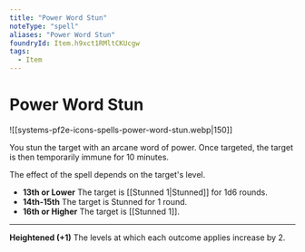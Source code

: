 ```yaml
---
title: "Power Word Stun"
noteType: "spell"
aliases: "Power Word Stun"
foundryId: Item.h9xct1RMltCKUcgw
tags:
  - Item
---
```


# Power Word Stun
![[systems-pf2e-icons-spells-power-word-stun.webp|150]]

You stun the target with an arcane word of power. Once targeted, the target is then temporarily immune for 10 minutes.

The effect of the spell depends on the target's level.

*   **13th or Lower** The target is [[Stunned 1|Stunned]] for 1d6 rounds.
*   **14th-15th** The target is Stunned for 1 round.
*   **16th or Higher** The target is [[Stunned 1]].

* * *

**Heightened (+1)** The levels at which each outcome applies increase by 2.

